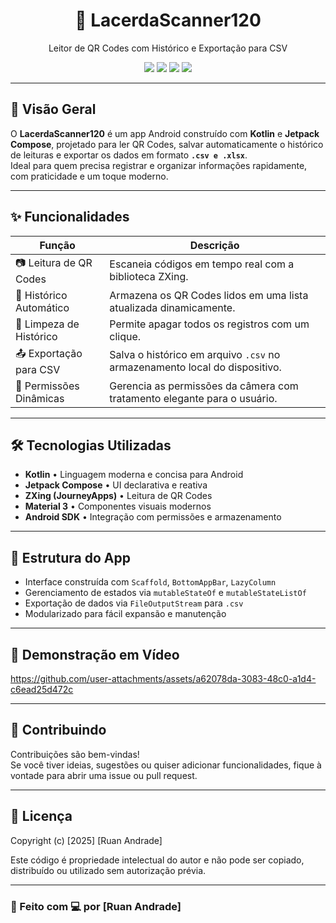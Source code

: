 <h1 align="center">📱 LacerdaScanner120</h1>
<p align="center">Leitor de QR Codes com Histórico e Exportação para CSV</p>

<p align="center">
  <img src="https://img.shields.io/badge/Kotlin-1.9.0-purple?logo=kotlin" />
  <img src="https://img.shields.io/badge/Jetpack%20Compose-✔️-blue?logo=android" />
  <img src="https://img.shields.io/badge/ZXing-integrado-success?logo=barcode" />
  <img src="https://img.shields.io/badge/License-MIT-green" />
</p>

---

## 🧭 Visão Geral

O **LacerdaScanner120** é um app Android construído com **Kotlin** e **Jetpack Compose**, projetado para ler QR Codes, salvar automaticamente o histórico de leituras e exportar os dados em formato **`.csv e .xlsx`**.  
Ideal para quem precisa registrar e organizar informações rapidamente, com praticidade e um toque moderno.

---

## ✨ Funcionalidades

| Função                     | Descrição                                                                 |
|----------------------------|---------------------------------------------------------------------------|
| 📷 Leitura de QR Codes     | Escaneia códigos em tempo real com a biblioteca ZXing.                   |
| 📝 Histórico Automático    | Armazena os QR Codes lidos em uma lista atualizada dinamicamente.        |
| 🧹 Limpeza de Histórico     | Permite apagar todos os registros com um clique.                         |
| 📤 Exportação para CSV     | Salva o histórico em arquivo `.csv` no armazenamento local do dispositivo.|
| 🔐 Permissões Dinâmicas    | Gerencia as permissões da câmera com tratamento elegante para o usuário. |

---

## 🛠️ Tecnologias Utilizadas

- **Kotlin** • Linguagem moderna e concisa para Android  
- **Jetpack Compose** • UI declarativa e reativa  
- **ZXing (JourneyApps)** • Leitura de QR Codes  
- **Material 3** • Componentes visuais modernos  
- **Android SDK** • Integração com permissões e armazenamento

---

## 🧩 Estrutura do App

- Interface construída com `Scaffold`, `BottomAppBar`, `LazyColumn`
- Gerenciamento de estados via `mutableStateOf` e `mutableStateListOf`
- Exportação de dados via `FileOutputStream` para `.csv`
- Modularizado para fácil expansão e manutenção

---


## 🎥 Demonstração em Vídeo

https://github.com/user-attachments/assets/a62078da-3083-48c0-a1d4-c6ead25d472c


---
## 🤝 Contribuindo

Contribuições são bem-vindas!  
Se você tiver ideias, sugestões ou quiser adicionar funcionalidades, fique à vontade para abrir uma issue ou pull request.  

---

## 📄 Licença

Copyright (c) [2025] [Ruan Andrade]

Este código é propriedade intelectual do autor e não pode ser copiado, distribuído ou utilizado sem autorização prévia.

---

### 🚀 Feito com 💻 por [Ruan Andrade]

